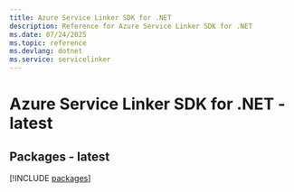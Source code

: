 ```yaml
---
title: Azure Service Linker SDK for .NET
description: Reference for Azure Service Linker SDK for .NET
ms.date: 07/24/2025
ms.topic: reference
ms.devlang: dotnet
ms.service: servicelinker
---
```

# Azure Service Linker SDK for .NET - latest
## Packages - latest
[!INCLUDE [packages](service-linker-index.md)]